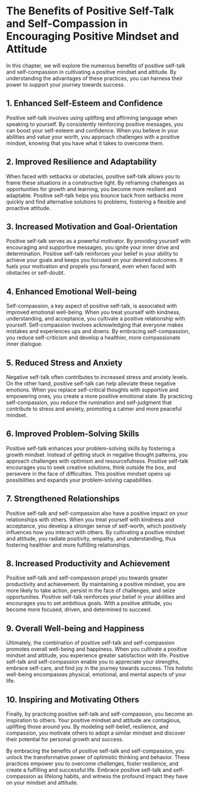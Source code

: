 # The Benefits of Positive Self-Talk and Self-Compassion in Encouraging Positive Mindset and Attitude

In this chapter, we will explore the numerous benefits of positive self-talk and self-compassion in cultivating a positive mindset and attitude. By understanding the advantages of these practices, you can harness their power to support your journey towards success.

## 1\. Enhanced Self-Esteem and Confidence

Positive self-talk involves using uplifting and affirming language when speaking to yourself. By consistently reinforcing positive messages, you can boost your self-esteem and confidence. When you believe in your abilities and value your worth, you approach challenges with a positive mindset, knowing that you have what it takes to overcome them.

## 2\. Improved Resilience and Adaptability

When faced with setbacks or obstacles, positive self-talk allows you to frame these situations in a constructive light. By reframing challenges as opportunities for growth and learning, you become more resilient and adaptable. Positive self-talk helps you bounce back from setbacks more quickly and find alternative solutions to problems, fostering a flexible and proactive attitude.

## 3\. Increased Motivation and Goal-Orientation

Positive self-talk serves as a powerful motivator. By providing yourself with encouraging and supportive messages, you ignite your inner drive and determination. Positive self-talk reinforces your belief in your ability to achieve your goals and keeps you focused on your desired outcomes. It fuels your motivation and propels you forward, even when faced with obstacles or self-doubt.

## 4\. Enhanced Emotional Well-being

Self-compassion, a key aspect of positive self-talk, is associated with improved emotional well-being. When you treat yourself with kindness, understanding, and acceptance, you cultivate a positive relationship with yourself. Self-compassion involves acknowledging that everyone makes mistakes and experiences ups and downs. By embracing self-compassion, you reduce self-criticism and develop a healthier, more compassionate inner dialogue.

## 5\. Reduced Stress and Anxiety

Negative self-talk often contributes to increased stress and anxiety levels. On the other hand, positive self-talk can help alleviate these negative emotions. When you replace self-critical thoughts with supportive and empowering ones, you create a more positive emotional state. By practicing self-compassion, you reduce the rumination and self-judgment that contribute to stress and anxiety, promoting a calmer and more peaceful mindset.

## 6\. Improved Problem-Solving Skills

Positive self-talk enhances your problem-solving skills by fostering a growth mindset. Instead of getting stuck in negative thought patterns, you approach challenges with optimism and resourcefulness. Positive self-talk encourages you to seek creative solutions, think outside the box, and persevere in the face of difficulties. This positive mindset opens up possibilities and expands your problem-solving capabilities.

## 7\. Strengthened Relationships

Positive self-talk and self-compassion also have a positive impact on your relationships with others. When you treat yourself with kindness and acceptance, you develop a stronger sense of self-worth, which positively influences how you interact with others. By cultivating a positive mindset and attitude, you radiate positivity, empathy, and understanding, thus fostering healthier and more fulfilling relationships.

## 8\. Increased Productivity and Achievement

Positive self-talk and self-compassion propel you towards greater productivity and achievement. By maintaining a positive mindset, you are more likely to take action, persist in the face of challenges, and seize opportunities. Positive self-talk reinforces your belief in your abilities and encourages you to set ambitious goals. With a positive attitude, you become more focused, driven, and determined to succeed.

## 9\. Overall Well-being and Happiness

Ultimately, the combination of positive self-talk and self-compassion promotes overall well-being and happiness. When you cultivate a positive mindset and attitude, you experience greater satisfaction with life. Positive self-talk and self-compassion enable you to appreciate your strengths, embrace self-care, and find joy in the journey towards success. This holistic well-being encompasses physical, emotional, and mental aspects of your life.

## 10\. Inspiring and Motivating Others

Finally, by practicing positive self-talk and self-compassion, you become an inspiration to others. Your positive mindset and attitude are contagious, uplifting those around you. By modeling self-belief, resilience, and compassion, you motivate others to adopt a similar mindset and discover their potential for personal growth and success.

By embracing the benefits of positive self-talk and self-compassion, you unlock the transformative power of optimistic thinking and behavior. These practices empower you to overcome challenges, foster resilience, and create a fulfilling and successful life. Embrace positive self-talk and self-compassion as lifelong habits, and witness the profound impact they have on your mindset and attitude.
